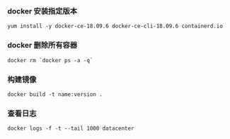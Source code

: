 ### docker 安装指定版本
    yum install -y docker-ce-18.09.6 docker-ce-cli-18.09.6 containerd.io

### docker 删除所有容器
    docker rm `docker ps -a -q`
    
### 构建镜像
    docker build -t name:version .

### 查看日志
    docker logs -f -t --tail 1000 datacenter
    
    